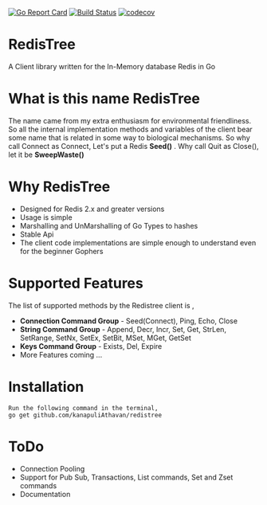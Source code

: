 [![Go Report Card](https://goreportcard.com/badge/github.com/kanapuliAthavan/redistree)](https://goreportcard.com/report/github.com/kanapuliAthavan/redistree)
[![Build Status](https://travis-ci.org/kanapuliAthavan/redistree.svg?branch=master)](https://travis-ci.org/kanapuliAthavan/redistree)
[![codecov](https://codecov.io/gh/kanapuliAthavan/redistree/branch/master/graph/badge.svg)](https://codecov.io/gh/kanapuliAthavan/redistree)


# RedisTree
   A Client library written for the In-Memory database Redis in Go
   
# What is this name RedisTree
   The name came from my extra enthusiasm for environmental friendliness. So all the internal implementation methods and variables of the client bear some name that is related in some way to biological mechanisms. 
   So why call Connect as Connect, Let's put a Redis **Seed()** . Why call Quit as Close(), let it be **SweepWaste()**
   
# Why RedisTree
  - Designed for Redis 2.x and greater versions
  - Usage is simple
  - Marshalling and UnMarshalling of Go Types to hashes
  - Stable Api
  - The client code implementations are simple enough to understand even for the beginner Gophers
  
# Supported Features
   The list of supported methods by the Redistree client is ,
   - **Connection Command Group** - Seed(Connect), Ping, Echo, Close
   - **String Command Group**     - Append, Decr, Incr, Set, Get, StrLen, SetRange, SetNx,
                                    SetEx, SetBit, MSet, MGet, GetSet
   - **Keys Command Group**       - Exists, Del, Expire
   - More Features coming ...
     
# Installation
    Run the following command in the terminal,
    go get github.com/kanapuliAthavan/redistree
    
# ToDo
  - Connection Pooling
  - Support for Pub Sub, Transactions, List commands, Set and Zset commands
  - Documentation
